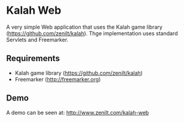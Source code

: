 # Kalah Web
A very simple Web application that uses the Kalah game library (https://github.com/zenilt/kalah).
Thge implementation uses standard Servlets and Freemarker.
## Requirements
* Kalah game library (https://github.com/zenilt/kalah)
* Freemarker (http://freemarker.org)

## Demo
A demo can be seen at: http://www.zenilt.com/kalah-web
